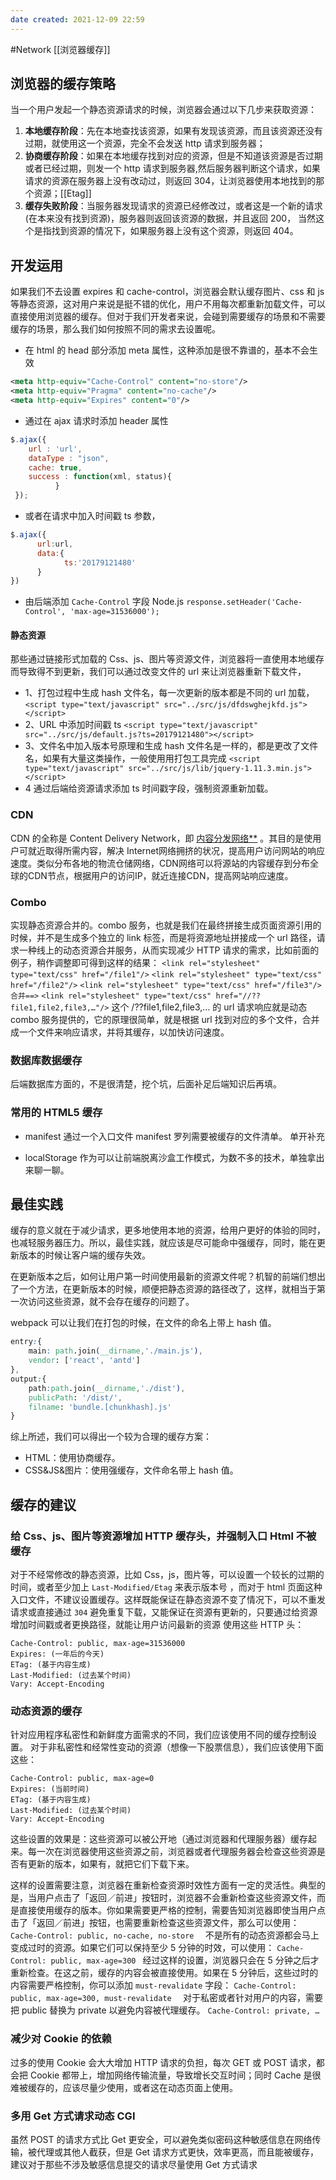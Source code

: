 ```yaml
---
date created: 2021-12-09 22:59
---
```


#Network
[[浏览器缓存]]

## 浏览器的缓存策略

当一个用户发起一个静态资源请求的时候，浏览器会通过以下几步来获取资源：

1. **本地缓存阶段**：先在本地查找该资源，如果有发现该资源，而且该资源还没有过期，就使用这一个资源，完全不会发送 http 请求到服务器；
2. **协商缓存阶段**：如果在本地缓存找到对应的资源，但是不知道该资源是否过期或者已经过期，则发一个 http 请求到服务器,然后服务器判断这个请求，如果请求的资源在服务器上没有改动过，则返回 304，让浏览器使用本地找到的那个资源；[[Etag]]
3. **缓存失败阶段**：当服务器发现请求的资源已经修改过，或者这是一个新的请求(在本来没有找到资源)，服务器则返回该资源的数据，并且返回 200， 当然这个是指找到资源的情况下，如果服务器上没有这个资源，则返回 404。

## 开发运用

如果我们不去设置 expires 和 cache-control，浏览器会默认缓存图片、css 和 js 等静态资源，这对用户来说是挺不错的优化，用户不用每次都重新加载文件，可以直接使用浏览器的缓存。但对于我们开发者来说，会碰到需要缓存的场景和不需要缓存的场景，那么我们如何按照不同的需求去设置呢。

- 在 html 的 head 部分添加 meta 属性，这种添加是很不靠谱的，基本不会生效

```xml
<meta http-equiv="Cache-Control" content="no-store"/>  
<meta http-equiv="Pragma" content="no-cache"/>  
<meta http-equiv="Expires" content="0"/>
```

- 通过在 ajax 请求时添加 header 属性

```jsx
$.ajax({
    url : 'url',
    dataType : "json",
    cache: true,
    success : function(xml, status){    
          }
 });
```

- 或者在请求中加入时间戳 ts 参数，

```jsx
$.ajax({
      url:url,
      data:{
            ts:'20179121480'
      }
})
```

- 由后端添加 `Cache-Control` 字段
  Node.js
  `response.setHeader('Cache-Control', 'max-age=31536000');`

#### 静态资源

那些通过链接形式加载的 Css、js、图片等资源文件，浏览器将一直使用本地缓存而导致得不到更新，我们可以通过改变文件的 url 来让浏览器重新下载文件，

- 1、打包过程中生成 hash 文件名，每一次更新的版本都是不同的 url 加载，
  `<script type="text/javascript" src="../src/js/dfdswghejkfd.js"></script>`
- 2、URL 中添加时间戳 ts
  `<script type="text/javascript" src="../src/js/default.js?ts=20179121480"></script>`
- 3、文件名中加入版本号原理和生成 hash 文件名是一样的，都是更改了文件名，如果有大量这类操作，一般使用用打包工具完成
  `<script type="text/javascript" src="../src/js/lib/jquery-1.11.3.min.js"></script>`
- 4 通过后端给资源请求添加 ts 时间戳字段，强制资源重新加载。

### CDN

CDN 的全称是 Content Delivery Network，即 [内容分发网络**](https://link.jianshu.com?t=https://link.zhihu.com/?target=http%3A//baike.baidu.com/item/%25E5%2586%2585%25E5%25AE%25B9%25E5%2588%2586%25E5%258F%2591%25E7%25BD%2591%25E7%25BB%259C) 。其目的是使用户可就近取得所需内容，解决 Internet网络拥挤的状况，提高用户访问网站的响应速度。类似分布各地的物流仓储网络，CDN网络可以将源站的内容缓存到分布全球的CDN节点，根据用户的访问IP，就近连接CDN，提高网站响应速度。

### Combo

实现静态资源合并的。combo 服务，也就是我们在最终拼接生成页面资源引用的时候，并不是生成多个独立的 link 标签，而是将资源地址拼接成一个 url 路径，请求一种线上的动态资源合并服务，从而实现减少 HTTP 请求的需求，比如前面的例子，稍作调整即可得到这样的结果：
`<link rel="stylesheet" type="text/css" href="/file1"/>`
`<link rel="stylesheet" type="text/css" href="/file2"/>`
`<link rel="stylesheet" type="text/css" href="/file3"/>`
`  合并==> `
`<link rel="stylesheet" type="text/css" href="//??file1,file2,file3,…"/>`
这个 /??file1,file2,file3,… 的 url 请求响应就是动态 combo 服务提供的，它的原理很简单，就是根据 url 找到对应的多个文件，合并成一个文件来响应请求，并将其缓存，以加快访问速度。

### 数据库数据缓存

后端数据库方面的，不是很清楚，挖个坑，后面补足后端知识后再填。

### 常用的 HTML5 缓存

- manifest
  通过一个入口文件 manifest 罗列需要被缓存的文件清单。
  单开补充

- localStorage
  作为可以让前端脱离沙盒工作模式，为数不多的技术，单独拿出来聊一聊。

## 最佳实践

缓存的意义就在于减少请求，更多地使用本地的资源，给用户更好的体验的同时，也减轻服务器压力。所以，最佳实践，就应该是尽可能命中强缓存，同时，能在更新版本的时候让客户端的缓存失效。

在更新版本之后，如何让用户第一时间使用最新的资源文件呢？机智的前端们想出了一个方法，在更新版本的时候，顺便把静态资源的路径改了，这样，就相当于第一次访问这些资源，就不会存在缓存的问题了。

webpack 可以让我们在打包的时候，在文件的命名上带上 hash 值。

```css
entry:{
    main: path.join(__dirname,'./main.js'),
    vendor: ['react', 'antd']
},
output:{
    path:path.join(__dirname,'./dist'),
    publicPath: '/dist/',
    filname: 'bundle.[chunkhash].js'
}
```

综上所述，我们可以得出一个较为合理的缓存方案：

- HTML：使用协商缓存。
- CSS&JS&图片：使用强缓存，文件命名带上 hash 值。

## 缓存的建议

### 给 Css、js、图片等资源增加 HTTP 缓存头，并强制入口 Html 不被缓存

对于不经常修改的静态资源，比如 Css，js，图片等，可以设置一个较长的过期的时间，或者至少加上 `Last-Modified/Etag` 来表示版本号 ，而对于 html 页面这种入口文件，不建议设置缓存。这样既能保证在静态资源不变了情况下，可以不重发请求或直接通过 `304` 避免重复下载，又能保证在资源有更新的，只要通过给资源增加时间戳或者更换路径，就能让用户访问最新的资源
使用这些 HTTP 头：

```
Cache-Control: public, max-age=31536000  
Expires: (一年后的今天)  
ETag: (基于内容生成)  
Last-Modified: (过去某个时间)  
Vary: Accept-Encoding  
```

### 动态资源的缓存

针对应用程序私密性和新鲜度方面需求的不同，我们应该使用不同的缓存控制设置。
对于非私密性和经常性变动的资源（想像一下股票信息），我们应该使用下面这些：

```
Cache-Control: public, max-age=0  
Expires: (当前时间)  
ETag: (基于内容生成)  
Last-Modified: (过去某个时间)  
Vary: Accept-Encoding  
```

这些设置的效果是：这些资源可以被公开地（通过浏览器和代理服务器）缓存起来。每一次在浏览器使用这些资源之前，浏览器或者代理服务器会检查这些资源是否有更新的版本，如果有，就把它们下载下来。

这样的设置需要注意，浏览器在重新检查资源时效性方面有一定的灵活性。典型的是，当用户点击了「返回／前进」按钮时，浏览器不会重新检查这些资源文件，而是直接使用缓存的版本。你如果需要更严格的控制，需要告知浏览器即使当用户点击了「返回／前进」按钮，也需要重新检查这些资源文件，那么可以使用：
` Cache-Control: public, no-cache, no-store   `
不是所有的动态资源都会马上变成过时的资源。如果它们可以保持至少 5 分钟的时效，可以使用：
` Cache-Control: public, max-age=300  `
经过这样的设置，浏览器只会在 5 分钟之后才重新检查。在这之前，缓存的内容会被直接使用。如果在 5 分钟后，这些过时的内容需要严格控制，你可以添加 `must-revalidate` 字段：
` Cache-Control: public, max-age=300, must-revalidate   `
对于私密或者针对用户的内容，需要把 public 替换为 private 以避免内容被代理缓存。
` Cache-Control: private, …  `

### 减少对 Cookie 的依赖

过多的使用 Cookie 会大大增加 HTTP 请求的负担，每次 GET 或 POST 请求，都会把 Cookie 都带上，增加网络传输流量，导致增长交互时间；同时 Cache 是很难被缓存的，应该尽量少使用，或者这在动态页面上使用。

### 多用 Get 方式请求动态 CGI

虽然 POST 的请求方式比 Get 更安全，可以避免类似密码这种敏感信息在网络传输，被代理或其他人截获，但是 Get 请求方式更快，效率更高，而且能被缓存，建议对于那些不涉及敏感信息提交的请求尽量使用 Get 方式请求
